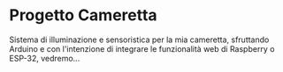 # Progetto Cameretta
Sistema di illuminazione e sensoristica per la mia cameretta,
sfruttando Arduino e con l'intenzione di integrare le funzionalità
web di Raspberry o ESP-32, vedremo... 
